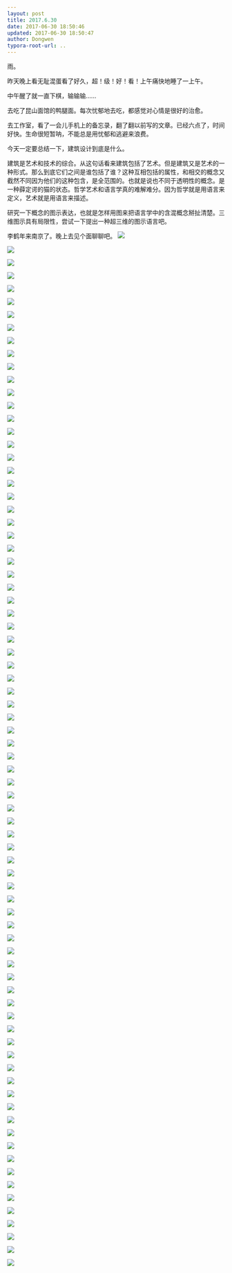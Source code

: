 ```yaml
---
layout: post
title: 2017.6.30
date: 2017-06-30 18:50:46
updated: 2017-06-30 18:50:47
author: Dongwen
typora-root-url: ..
---
```




雨。

昨天晚上看无耻混蛋看了好久，超！级！好！看！上午痛快地睡了一上午。

中午醒了就一直下棋，输输输……

去吃了昆山面馆的鸭腿面。每次忧郁地去吃，都感觉对心情是很好的治愈。

去工作室，看了一会儿手机上的备忘录，翻了翻以前写的文章。已经六点了，时间好快。生命很短暂呐，不能总是用忧郁和逃避来浪费。

今天一定要总结一下，建筑设计到底是什么。

建筑是艺术和技术的综合。从这句话看来建筑包括了艺术。但是建筑又是艺术的一种形式。那么到底它们之间是谁包括了谁？这种互相包括的属性，和相交的概念又截然不同因为他们的这种包含，是全范围的。也就是说也不同于透明性的概念。是一种薛定谔的猫的状态。哲学艺术和语言学真的难解难分。因为哲学就是用语言来定义，艺术就是用语言来描述。

研究一下概念的图示表达，也就是怎样用图来把语言学中的含混概念掰扯清楚。三维图示具有局限性，尝试一下提出一种超三维的图示语言吧。

李鹤年来南京了。晚上去见个面聊聊吧。    ![](/img/in-post/x43689043.jpg)

![](/img/in-post/x43689043.jpg)

![](/img/in-post/x43689043.jpg)

![](/img/in-post/x43689043.jpg)

![](/img/in-post/x43689043.jpg)

![](/img/in-post/x43689043.jpg)

![](/img/in-post/x43689043.jpg)

![](/img/in-post/x43689043.jpg)

![](/img/in-post/x43689043.jpg)

![](/img/in-post/x43689043.jpg)

![](/img/in-post/x43689043.jpg)

![](/img/in-post/x43689043.jpg)

![](/img/in-post/x43689043.jpg)

![](/img/in-post/x43689043.jpg)

![](/img/in-post/x43689043.jpg)

![](/img/in-post/x43689043.jpg)

![](/img/in-post/x43689043.jpg)

![](/img/in-post/x43689043.jpg)

![](/img/in-post/x43689043.jpg)

![](/img/in-post/x43689043.jpg)

![](/img/in-post/x43689040.jpg)

![](/img/in-post/x43689040.jpg)

![](/img/in-post/x43689040.jpg)

![](/img/in-post/x43689040.jpg)

![](/img/in-post/x43689040.jpg)

![](/img/in-post/x43689040.jpg)

![](/img/in-post/x43689040.jpg)

![](/img/in-post/x43689040.jpg)

![](/img/in-post/x43689040.jpg)

![](/img/in-post/x43689040.jpg)

![](/img/in-post/x43689040.jpg)

![](/img/in-post/x43689040.jpg)

![](/img/in-post/x43689040.jpg)

![](/img/in-post/x43689040.jpg)

![](/img/in-post/x43689040.jpg)

![](/img/in-post/x43689040.jpg)

![](/img/in-post/x43689040.jpg)

![](/img/in-post/x43689040.jpg)

![](/img/in-post/x43689040.jpg)

![](/img/in-post/x43689040.jpg)

![](/img/in-post/x43689041.jpg)

![](/img/in-post/x43689041.jpg)

![](/img/in-post/x43689041.jpg)

![](/img/in-post/x43689041.jpg)

![](/img/in-post/x43689041.jpg)

![](/img/in-post/x43689041.jpg)

![](/img/in-post/x43689041.jpg)

![](/img/in-post/x43689041.jpg)

![](/img/in-post/x43689041.jpg)

![](/img/in-post/x43689041.jpg)

![](/img/in-post/x43689041.jpg)

![](/img/in-post/x43689041.jpg)

![](/img/in-post/x43689041.jpg)

![](/img/in-post/x43689041.jpg)

![](/img/in-post/x43689041.jpg)

![](/img/in-post/x43689041.jpg)

![](/img/in-post/x43689041.jpg)

![](/img/in-post/x43689041.jpg)

![](/img/in-post/x43689041.jpg)

![](/img/in-post/x43689041.jpg)

![](/img/in-post/x43689044.jpg)

![](/img/in-post/x43689044.jpg)

![](/img/in-post/x43689044.jpg)

![](/img/in-post/x43689044.jpg)

![](/img/in-post/x43689044.jpg)

![](/img/in-post/x43689044.jpg)

![](/img/in-post/x43689044.jpg)

![](/img/in-post/x43689044.jpg)

![](/img/in-post/x43689044.jpg)

![](/img/in-post/x43689044.jpg)

![](/img/in-post/x43689044.jpg)

![](/img/in-post/x43689044.jpg)

![](/img/in-post/x43689044.jpg)

![](/img/in-post/x43689044.jpg)

![](/img/in-post/x43689044.jpg)

![](/img/in-post/x43689044.jpg)

![](/img/in-post/x43689044.jpg)

![](/img/in-post/x43689044.jpg)

![](/img/in-post/x43689044.jpg)

![](/img/in-post/x43689044.jpg)

